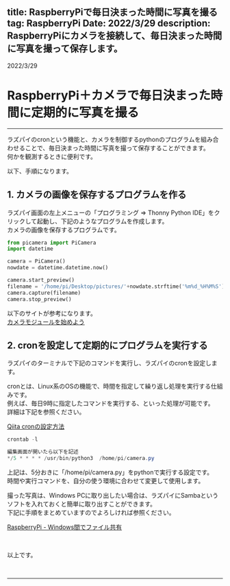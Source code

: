 title: RaspberryPiで毎日決まった時間に写真を撮る
tag: RaspberryPi
Date: 2022/3/29
description: RaspberryPiにカメラを接続して、毎日決まった時間に写真を撮って保存します。
---

2022/3/29
# RaspberryPi＋カメラで毎日決まった時間に定期的に写真を撮る

---

ラズパイのcronという機能と、カメラを制御するpythonのプログラムを組み合わせることで、毎日決まった時間に写真を撮って保存することができます。  
何かを観測するときに便利です。  

以下、手順になります。  

## 1. カメラの画像を保存するプログラムを作る

ラズパイ画面の左上メニューの「プログラミング ⇒ Thonny Python IDE」をクリックして起動し、下記のようなプログラムを作成します。  
カメラの画像を保存するプログラムです。  

```Python
from picamera import PiCamera
import datetime

camera = PiCamera()
nowdate = datetime.datetime.now()

camera.start_preview()
filename = '/home/pi/Desktop/pictures/'+nowdate.strftime('%m%d_%H%M%S')+'.jpg'
camera.capture(filename)
camera.stop_preview()
```

以下のサイトが参考になります。  
<span class="link"></span>[カメラモジュールを始めよう](https://projects.raspberrypi.org/ja-JP/projects/getting-started-with-picamera/4)


## 2. cronを設定して定期的にプログラムを実行する

ラズパイのターミナルで下記のコマンドを実行し、ラズパイのcronを設定します。  

cronとは、Linux系のOSの機能で、時間を指定して繰り返し処理を実行する仕組みです。  
例えば、毎日9時に指定したコマンドを実行する、といった処理が可能です。  
詳細は下記を参照ください。  

<span Class="link"></span> [Qiita cronの設定方法](https://qiita.com/hikouki/items/e744b3a4d356d2af12cf)

```C#
crontab -l

編集画面が開いたら以下を記述
*/5 * * * * /usr/bin/python3  /home/pi/camera.py
```

上記は、5分おきに「/home/pi/camera.py」をpythonで実行する設定です。  
時間や実行コマンドを、自分の使う環境に合わせて変更して使用します。  

撮った写真は、Windows PCに取り出したい場合は、ラズパイにSambaというソフトを入れておくと簡単に取り出すことができます。  
下記に手順をまとめていますのでよろしければ参照ください。  

<span class="link"></span>[RaspberryPi - Windows間でファイル共有](http://localhost:5080/tils/20211018-Raspberry-Samba)

<br>

以上です。  

<br>

---